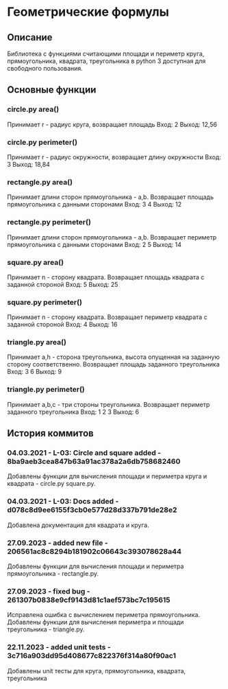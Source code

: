 # Геометрические формулы
## Описание
Библиотека с функциями считающими площади и периметр круга, прямоугольника,
квадрата, треугольника в python 3 доступная для свободного пользования.
## Основные функции
### circle.py area()
Принимает r - радиус круга, возвращает площадь
Вход: 2 Выход: 12,56
### circle.py perimeter()
Принимает r - радиус окружности, возвращает длину окружности
Вход: 3 Выход: 18,84
### rectangle.py area()
Принимает длини сторон прямоугольника - a,b. Возвращает площадь прямоугольника с данными сторонами
Вход: 3 4 Выход: 12
### rectangle.py perimeter()
Принимает длини сторон прямоугольника - a,b. Возвращает периметр прямоугольника с данными сторонами
Вход: 2 5 Выход: 14
### square.py area()
Принимает n - сторону квадрата. Возвращает площадь квадрата с заданной стороной
Вход: 5 Выход: 25
### square.py perimeter()
Принимает n - сторону квадрата. Возвращает периметр квадрата с заданной стороной
Вход: 4 Выход: 16
### triangle.py area()
Принимает a,h - сторона треугольника, высота опущенная на заданную сторону соответственно. Возвращает площадь заданного треугольника
Вход: 3 6 Выход: 9
### triangle.py perimeter()
Принимает a,b,c - три стороны треугольника. Возвращает периметр заданного треугольника
Вход: 1 2 3 Выход: 6
## История коммитов
### 04.03.2021 - L-03: Circle and square added - 8ba9aeb3cea847b63a91ac378a2a6db758682460
Добавлены функции для вычисления площади и периметра круга и квадрата - circle.py square.py.
### 04.03.2021 - L-03: Docs added - d078c8d9ee6155f3cb0e577d28d337b791de28e2
Добавлена документация для квадрата и круга.
### 27.09.2023 - added new file - 206561ac8c8294b181902c06643c393078628a44
Добавлены функции для вычисления площади и периметра прямоугольника - rectangle.py.
### 27.09.2023 - fixed bug - 261307b0838e9cf9143d81c1aef573bc7c195615
Исправлена ошибка с вычислением периметра прямоугольника.
Добавлены функции для вычисления периметра и площади треугольника - triangle.py.
### 22.11.2023 - added unit tests - 3c716a903dd95d408677c822376f314a80f90ac1
Добавлены unit тесты для круга, прямоугольника, квадрата, треугольника

    
